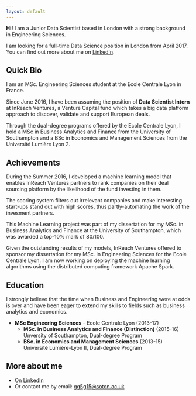 ```yaml
---
layout: default
---
```


**Hi!** I am a Junior Data Scientist based in London with a strong background in Engineering Sciences.

I am looking for a full-time Data Science position in London from April 2017. You can find out more about me on [LinkedIn](https://www.linkedin.com/in/ghyslaingaillard).

## Quick Bio

I am an MSc. Engineering Sciences student at the Ecole Centrale Lyon in France.

Since June 2016, I have been assuming the position of **Data Scientist Intern** at InReach Ventures, a Venture Capital fund which takes a big data platform approach to discover, validate and support European deals.  

Through the dual-degree programs offered by the Ecole Centrale Lyon, I hold a MSc in Business Analytics and Finance from the University of Southampton and a BSc in Economics and Management Sciences from the Université Lumière Lyon 2.

## Achievements


During the Summer 2016, I developed a machine learning model that enables InReach Ventures partners to rank companies on their deal sourcing platform by the likelihood of the fund investing in them.  

The scoring system filters out irrelevant companies and make interesting start-ups stand out with high scores, thus partly-automating the work of the invesment partners.  

This Machine Learning project was part of my dissertation for my MSc. in Business Analytics and Finance at the University of Southampton, which was awarded a top-10% mark of 80/100.

Given the outstanding results of my models, InReach Ventures offered to sponsor my dissertation for my MSc. in Engineering Sciences for the Ecole Centrale Lyon. I am now working on deploying the machine learning algorithms using the distributed computing framework Apache Spark.

## Education

I strongly believe that the time when Business and Engineering were at odds is over and have been eager to extend my skills to fields such as business analytics and economics.

* **MSc Engineering Sciences** - Ecole Centrale Lyon (2013-17)  
	- **MSc. in Business Analytics and Finance (Distinction)**  (2015-16)  
	Unversity of Southampton, Dual-degree Program    
	- **BSc. in Economics and Management Sciences** (2013-15)  
	Université Lumière-Lyon II, Dual-degree Program  

## More about me

- On [LinkedIn](https://www.linkedin.com/in/ghyslaingaillard)
- Or contact me by email: [gg5g15@soton.ac.uk](mailto:gg5g15@soton.ac.uk)
